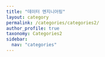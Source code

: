 ```yaml
---
title: "데이터 엔지니어링"
layout: category
permalink: /categories/categories2/
author_profile: true
taxonomy: Categories2
sidebar:
  nav: "categories"
---
```

